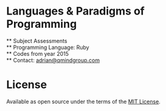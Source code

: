 # Languages & Paradigms of Programming #
** Subject Assessments<br>
** Programming Language: Ruby<br>
** Codes from year 2015<br>
** Contact: adrian@qmindgroup.com<br>

# License #

Available as open source under the terms of the [MIT License](http://opensource.org/licenses/MIT).
